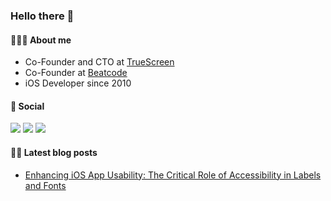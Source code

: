 ### Hello there 👋

#### 🧑🏻‍💻 About me
- Co-Founder and CTO at [TrueScreen](https://truescreen.io)
- Co-Founder at [Beatcode](https://beatcode.it)
- iOS Developer since 2010

#### 🔗 Social

<a href="https://twitter.com/neobeppe"><img src="https://img.shields.io/badge/Twitter-1DA1F2?style=for-the-badge&logo=twitter&logoColor=white"></img></a>
<a href="https://dev.to/neobeppe"><img src="https://img.shields.io/badge/dev.to-0A0A0A?style=for-the-badge&logo=dev.to&logoColor=white"></img></a>
<a href="https://www.linkedin.com/in/giuseppetravasoni/"><img src="https://img.shields.io/badge/LinkedIn-0077B5?style=for-the-badge&logo=linkedin&logoColor=white"></img></a>

#### ✍🏻 Latest blog posts

<!-- BLOG:START -->
- [Enhancing iOS App Usability: The Critical Role of Accessibility in Labels and Fonts](https://dev.to/neobeppe/enhancing-ios-app-usability-the-critical-role-of-accessibility-in-labels-and-fonts-21oh)
<!-- BLOG:END -->
